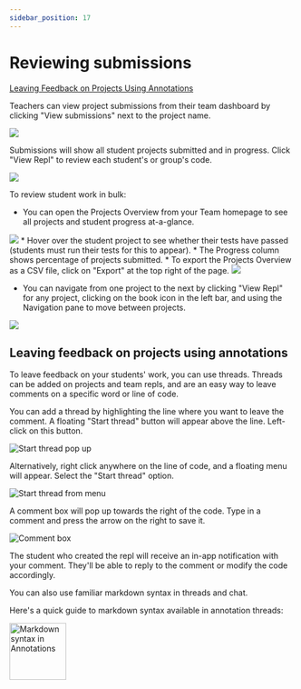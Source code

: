 ```yaml
---
sidebar_position: 17
---
```


# Reviewing submissions

[Leaving Feedback on Projects Using Annotations](#leaving-feedback-on-projects-using-annotations)

Teachers can view project submissions from their team dashboard by clicking "View submissions" next to the project name.

<img src="https://replit-docs-images.bardia.repl.co/images/teamsForEducation/project-list.png" />

Submissions will show all student projects submitted and in progress. Click "View Repl" to review each student's or group's code.

<img src="https://replit-docs-images.bardia.repl.co/images/teamsForEducation/project-submissions.png" />

To review student work in bulk: 
* You can open the Projects Overview from your Team homepage to see all projects and student progress at-a-glance. 
<img src="https://replit-docs-images.bardia.repl.co/images/teamsForEducation/project-overview.png" max-width="100px"/>
* Hover over the student project to see whether their tests have passed (students must run their tests for this to appear).
* The Progress column shows percentage of projects submitted.
* To export the Projects Overview as a CSV file, click on "Export" at the top right of the page.
<img src="https://replit-docs-images.bardia.repl.co/images/teamsForEducation/projects-overview-export.png" max-width="300px" />

* You can navigate from one project to the next by clicking "View Repl" for any project, clicking on the book icon in the left bar, and using the Navigation pane to move between projects. 
<img src="https://replit-docs-images.bardia.repl.co/images/teamsForEducation/project-review.png" max-width="200px" />

## Leaving feedback on projects using annotations

To leave feedback on your students' work, you can use threads. Threads can be added on projects and team repls, and are an easy way to leave comments on a specific word or line of code.

You can add a thread by highlighting the line where you want to leave the comment. A floating "Start thread" button will appear above the line. Left-click on this button.

![Start thread pop up](https://replit-docs-images.bardia.repl.co/images/teamsForEducation/annotations-1.png)

Alternatively, right click anywhere on the line of code, and a floating menu will appear. Select the "Start thread" option.

![Start thread from menu](https://replit-docs-images.bardia.repl.co/images/teamsForEducation/annotations-2.png)

A comment box will pop up towards the right of the code. Type in a comment and press the arrow on the right to save it.

![Comment box](https://replit-docs-images.bardia.repl.co/images/teamsForEducation/annotation-made.png)

The student who created the repl will receive an in-app notification with your comment. They'll be able to reply to the comment or modify the code accordingly.

You can also use familiar markdown syntax in threads and chat.

Here's a quick guide to markdown syntax available in annotation threads:

<img src="https://blog.replit.com/images/annotations/annotations-formatting-2.png" alt="Markdown syntax in Annotations" width="100"/>


